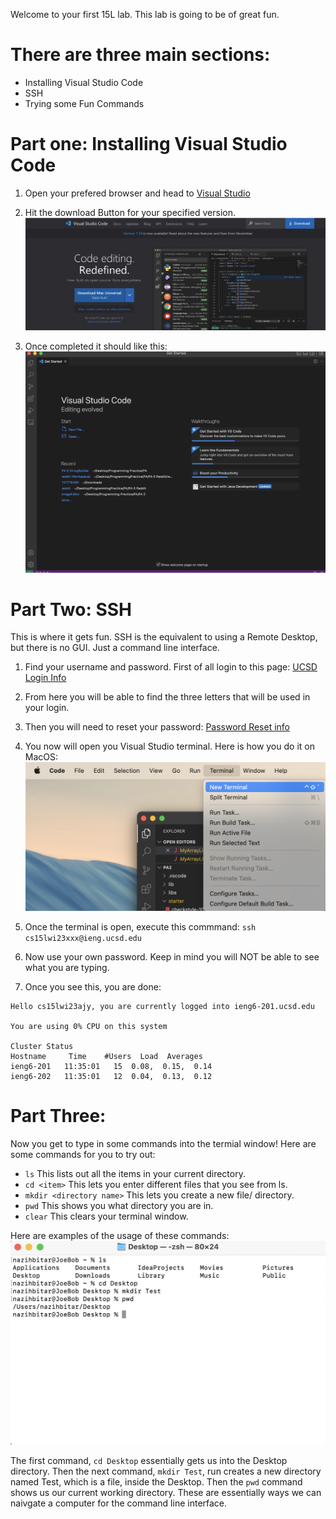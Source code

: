 Welcome to your first 15L lab. This lab is going to be of great fun.

# There are three main sections:
- Installing Visual Studio Code
- SSH
- Trying some Fun Commands

# Part one: Installing Visual Studio Code
 1) Open your prefered browser and head to [Visual Studio](https://code.visualstudio.com)
 
 
 
 2) Hit the download Button for your specified version.
 ![Image](1photo/vsdownload.png)
 3) Once completed it should like this:
 ![Image](1photo/Screenshot%202023-01-11%20at%2012.03.51%20PM.png)

# Part Two: SSH
This is where it gets fun. SSH is the equivalent to using a Remote Desktop, but there is no GUI. Just a command line interface.

1) Find your username and password. First of all login to this page: [UCSD Login Info](https://sdacs.ucsd.edu/~icc/index.php)

2) From here you will be able to find the three letters that will be used in your login.

3) Then you will need to reset your password: [Password Reset info](https://docs.google.com/document/d/1hs7CyQeh-MdUfM9uv99i8tqfneos6Y8bDU0uhn1wqho/edit)

4) You now will open you Visual Studio terminal. Here is how you do it on MacOS:
![Image](1photo/termMac.png)

5) Once the terminal is open, execute this commmand: `ssh cs15lwi23xxx@ieng.ucsd.edu`

6) Now use your own password. Keep in mind you will NOT be able to see what you are typing.

7) Once you see this, you are done:
```
Hello cs15lwi23ajy, you are currently logged into ieng6-201.ucsd.edu

You are using 0% CPU on this system

Cluster Status 
Hostname     Time    #Users  Load  Averages  
ieng6-201   11:35:01   15  0.08,  0.15,  0.14
ieng6-202   11:35:01   12  0.04,  0.13,  0.12
```

# Part Three: 
Now you get to type in some commands into the termial window!
Here are some commands for you to try out:
* `ls` This lists out all the items in your current directory.
* `cd <item>` This lets you enter different files that you see from ls.
* `mkdir <directory name>` This lets you create a new file/ directory.
* `pwd` This shows you what directory you are in.
*  `clear` This clears your terminal window.

Here are examples of the usage of these commands:
![Image](1photo/Command.png)


The first command, `cd Desktop` essentially gets us into the Desktop directory. Then the next command, `mkdir Test`, run creates a new directory named Test, which is a file, inside the Desktop. Then the `pwd` command shows us our current working directory. These are essentially ways we can naivgate a computer for the command line interface.
